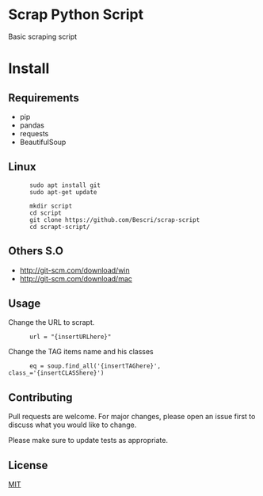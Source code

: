 # Scrap Python Script
Basic scraping script

# Install

## Requirements

* pip
* pandas
* requests
* BeautifulSoup

## Linux

          sudo apt install git
          sudo apt-get update
          
          mkdir script
          cd script
          git clone https://github.com/Bescri/scrap-script
          cd scrapt-script/
         

## Others S.O

* http://git-scm.com/download/win
* http://git-scm.com/download/mac


## Usage

Change the URL to scrapt.

          url = "{insertURLhere}"
          
Change the TAG items name and his classes

          eq = soup.find_all('{insertTAGhere}', class_='{insertCLASShere}')
          
## Contributing
Pull requests are welcome. For major changes, please open an issue first to discuss what you would like to change.

Please make sure to update tests as appropriate.

## License
[MIT](https://choosealicense.com/licenses/mit/)


